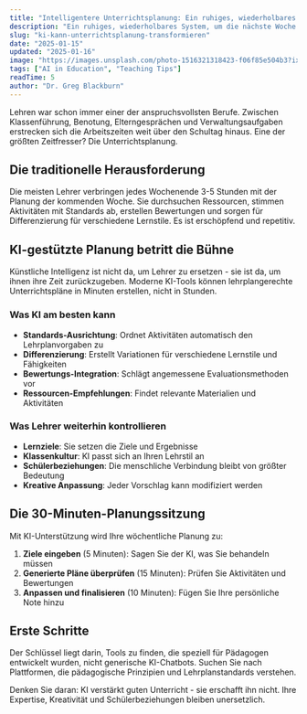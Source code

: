 ```yaml
---
title: "Intelligentere Unterrichtsplanung: Ein ruhiges, wiederholbares System"
description: "Ein ruhiges, wiederholbares System, um die nächste Woche in einer halben Stunde zu planen."
slug: "ki-kann-unterrichtsplanung-transformieren"
date: "2025-01-15"
updated: "2025-01-16"
image: "https://images.unsplash.com/photo-1516321318423-f06f85e504b3?ixlib=rb-4.0.3&auto=format&fit=crop&w=1200&q=80"
tags: ["AI in Education", "Teaching Tips"]
readTime: 5
author: "Dr. Greg Blackburn"
---
```


Lehren war schon immer einer der anspruchsvollsten Berufe. Zwischen Klassenführung, Benotung, Elterngesprächen und Verwaltungsaufgaben erstrecken sich die Arbeitszeiten weit über den Schultag hinaus. Eine der größten Zeitfresser? Die Unterrichtsplanung.

## Die traditionelle Herausforderung

Die meisten Lehrer verbringen jedes Wochenende 3-5 Stunden mit der Planung der kommenden Woche. Sie durchsuchen Ressourcen, stimmen Aktivitäten mit Standards ab, erstellen Bewertungen und sorgen für Differenzierung für verschiedene Lernstile. Es ist erschöpfend und repetitiv.

## KI-gestützte Planung betritt die Bühne

Künstliche Intelligenz ist nicht da, um Lehrer zu ersetzen - sie ist da, um ihnen ihre Zeit zurückzugeben. Moderne KI-Tools können lehrplangerechte Unterrichtspläne in Minuten erstellen, nicht in Stunden.

### Was KI am besten kann

- **Standards-Ausrichtung**: Ordnet Aktivitäten automatisch den Lehrplanvorgaben zu
- **Differenzierung**: Erstellt Variationen für verschiedene Lernstile und Fähigkeiten
- **Bewertungs-Integration**: Schlägt angemessene Evaluationsmethoden vor
- **Ressourcen-Empfehlungen**: Findet relevante Materialien und Aktivitäten

### Was Lehrer weiterhin kontrollieren

- **Lernziele**: Sie setzen die Ziele und Ergebnisse
- **Klassenkultur**: KI passt sich an Ihren Lehrstil an
- **Schülerbeziehungen**: Die menschliche Verbindung bleibt von größter Bedeutung
- **Kreative Anpassung**: Jeder Vorschlag kann modifiziert werden

## Die 30-Minuten-Planungssitzung

Mit KI-Unterstützung wird Ihre wöchentliche Planung zu:

1. **Ziele eingeben** (5 Minuten): Sagen Sie der KI, was Sie behandeln müssen
2. **Generierte Pläne überprüfen** (15 Minuten): Prüfen Sie Aktivitäten und Bewertungen
3. **Anpassen und finalisieren** (10 Minuten): Fügen Sie Ihre persönliche Note hinzu

## Erste Schritte

Der Schlüssel liegt darin, Tools zu finden, die speziell für Pädagogen entwickelt wurden, nicht generische KI-Chatbots. Suchen Sie nach Plattformen, die pädagogische Prinzipien und Lehrplanstandards verstehen.

Denken Sie daran: KI verstärkt guten Unterricht - sie erschafft ihn nicht. Ihre Expertise, Kreativität und Schülerbeziehungen bleiben unersetzlich.